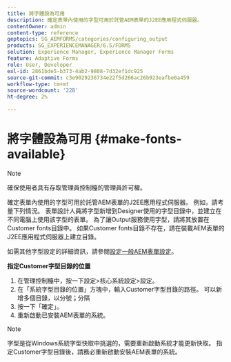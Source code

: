 ```yaml
---
title: 將字體設為可用
description: 確定表單內使用的字型可用於託管AEM表單的J2EE應用程式伺服器。
contentOwner: admin
content-type: reference
geptopics: SG_AEMFORMS/categories/configuring_output
products: SG_EXPERIENCEMANAGER/6.5/FORMS
solution: Experience Manager, Experience Manager Forms
feature: Adaptive Forms
role: User, Developer
exl-id: 2861bde5-b373-4ab2-9808-7d32ef1dc925
source-git-commit: c3e9029236734e22f5d266ac26b923eafbe0a459
workflow-type: tm+mt
source-wordcount: '228'
ht-degree: 2%

---
```


# 將字體設為可用 {#make-fonts-available}

>[!NOTE]
> 
> 確保使用者具有存取管理員控制檯的管理員許可權。

確定表單內使用的字型可用於託管AEM表單的J2EE應用程式伺服器。 例如，請考量下列情況。 表單設計人員將字型新增到Designer使用的字型目錄中，並建立在不同電腦上使用該字型的表單。 為了讓Output服務使用字型，請將其放置在Customer fonts目錄中。 如果Customer fonts目錄不存在，請在裝載AEM表單的J2EE應用程式伺服器上建立目錄。

如需其他字型設定的詳細資訊，請參閱[設定一般AEM表單設定](/help/forms/using/admin-help/configure-general-aem-forms-settings.md#configure-general-aem-forms-settings)。

**指定Customer字型目錄的位置**

1. 在管理控制檯中，按一下設定>核心系統設定>設定。
1. 在「系統字型目錄的位置」方塊中，輸入Customer字型目錄的路徑。 可以新增多個目錄，以分號&#x200B;**；**&#x200B;分隔
1. 按一下「確定」。
1. 重新啟動已安裝AEM表單的系統。

>[!NOTE]
>
>字型是從Windows系統字型快取中挑選的，需要重新啟動系統才能更新快取。 指定Customer字型目錄後，請務必重新啟動安裝AEM表單的系統。

